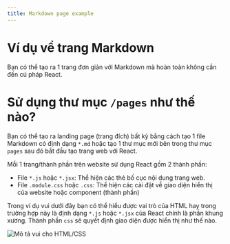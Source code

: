 ```yaml
---
title: Markdown page example
---
```


# Ví dụ về trang Markdown

Bạn có thể tạo ra 1 trang đơn giản với Markdown mà hoàn toàn không cần đến cú pháp React.

# Sử dụng thư mục `/pages` như thế nào?

Bạn có thể tạo ra landing page (trang đích) bất kỳ bằng cách tạo 1 file Markdown có định dạng `*.md` hoặc tạo 1 thư mục mới bên trong thư mục `pages` sau đó bắt đầu tạo trang web với React.

Mỗi 1 trang/thành phần trên website sử dụng React gồm 2 thành phần:
- File `*.js` hoặc `*.jsx`: Thể hiện các thẻ bố cục nội dung trang web.
- File `.module.css` hoặc `.css`: Thể hiện các cài đặt về giao diện hiển thị của website hoặc component (thành phần)

Trong ví dụ vui dưới đây bạn có thể hiểu được vai trò của HTML hay trong trường hợp này là định dạng `*.js` hoặc `*.jsx` của React chính là phần khung xương. Thành phần `css` sẽ quyết định giao diện được hiển thị như thế nào.

![Mô tả vui cho HTML/CSS](/images/html-css-demonstration.png)
